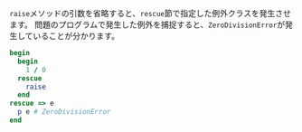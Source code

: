 `raise`メソッドの引数を省略すると、`rescue`節で指定した例外クラスを発生させます。
問題のプログラムで発生した例外を捕捉すると、`ZeroDivisionError`が発生していることが分かります。

```ruby
begin
  begin
    1 / 0
  rescue
    raise
  end
rescue => e
  p e # ZeroDivisionError
end
```
